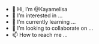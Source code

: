 - 👋 Hi, I’m @Kayamelisa
- 👀 I’m interested in ...
- 🌱 I’m currently learning ...
- 💞️ I’m looking to collaborate on ...
- 📫 How to reach me ...

<!---
Kayamelisa/Kayamelisa is a ✨ special ✨ repository because its `README.md` (this file) appears on your GitHub profile.
You can click the Preview link to take a look at your changes.
--->
